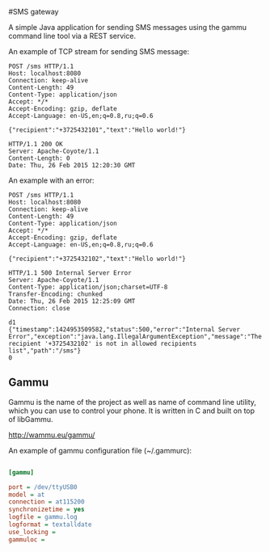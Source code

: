 #SMS gateway

A simple Java application for sending SMS messages using the gammu command line tool via a REST service.



An example of TCP stream for sending SMS message:
```tcp
POST /sms HTTP/1.1
Host: localhost:8080
Connection: keep-alive
Content-Length: 49
Content-Type: application/json
Accept: */*
Accept-Encoding: gzip, deflate
Accept-Language: en-US,en;q=0.8,ru;q=0.6

{"recipient":"+3725432101","text":"Hello world!"}

HTTP/1.1 200 OK
Server: Apache-Coyote/1.1
Content-Length: 0
Date: Thu, 26 Feb 2015 12:20:30 GMT
```

An example with an error:
```tcp
POST /sms HTTP/1.1
Host: localhost:8080
Connection: keep-alive
Content-Length: 49
Content-Type: application/json
Accept: */*
Accept-Encoding: gzip, deflate
Accept-Language: en-US,en;q=0.8,ru;q=0.6

{"recipient":"+3725432102","text":"Hello world!"}

HTTP/1.1 500 Internal Server Error
Server: Apache-Coyote/1.1
Content-Type: application/json;charset=UTF-8
Transfer-Encoding: chunked
Date: Thu, 26 Feb 2015 12:25:09 GMT
Connection: close

d1
{"timestamp":1424953509582,"status":500,"error":"Internal Server Error","exception":"java.lang.IllegalArgumentException","message":"The recipient '+3725432102' is not in allowed recipients list","path":"/sms"}
0
```

## Gammu

Gammu is the name of the project as well as name of command line utility, which you can use to control your phone. It is written in C and built on top of libGammu.

http://wammu.eu/gammu/

An example of gammu configuration file (~/.gammurc):


```ini

[gammu]

port = /dev/ttyUSB0
model = at
connection = at115200
synchronizetime = yes
logfile = gammu.log
logformat = textalldate
use_locking =
gammuloc =

```